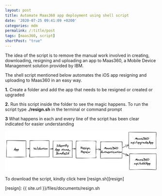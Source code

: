 ```yaml
---
layout: post
title: Automate Maas360 app deployment using shell script
date: '2020-07-25 09:41:09 +0200'
categories: mdm
permalink: /:title/post
tags: [maas360, script]
shortPost: "true"
---
```


The idea of the script is to remove the manual work involved in creating, downloading, resigning and uploading an app to Maas360, a Mobile Device Management solution provided by IBM.

The shell script mentioned below automates the iOS app resigning and uploading to Maas360 in an easy way.

**1.** Create a folder and add the app that needs to be resigned or created or upgraded

**2.** Run this script inside the folder to see the magic happens. To run the script type **./resign.sh** in the terminal or command prompt 

**3** What happens in each and every line of the script has been clear indicated for easier understanding

![Maas360](/files/images/maas360_flow.png)

To download the script, kindly click here [resign.sh][resign]

[resign]: {{ site.url }}/files/documents/resign.sh
